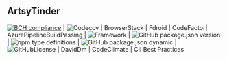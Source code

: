 ## ArtsyTinder
[![BCH compliance](https://bettercodehub.com/edge/badge/Duranzno/artsy-tindr-rn?branch=master)](https://bettercodehub.com/) | ![Codecov](https://img.shields.io/codecov/c/github/duranzno/artsy-tindr-rn?Coverage&token=78b18071340447d4944395cb54312af2) | BrowserStack | Fdroid | CodeFactor| AzurePipelineBuildPassing | ![Framework](https://img.shields.io/badge/framework-react--native-brightgreen?style=flat) | ![GitHub package.json version](https://img.shields.io/github/package-json/v/duranzno/artsy-tindr-rn) | ![npm type definitions](https://img.shields.io/npm/types/typescript) | ![GitHub package.json dynamic](https://img.shields.io/github/package-json/keywords/duranzno/artsy-tindr-rn) | ![GitHubLicense](https://img.shields.io/github/license/duranzno/artsy-tindr-rn) | DavidDm | CodeClimate | CII Best Practices
